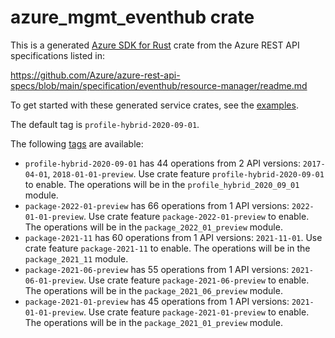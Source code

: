# azure_mgmt_eventhub crate

This is a generated [Azure SDK for Rust](https://github.com/Azure/azure-sdk-for-rust) crate from the Azure REST API specifications listed in:

https://github.com/Azure/azure-rest-api-specs/blob/main/specification/eventhub/resource-manager/readme.md

To get started with these generated service crates, see the [examples](https://github.com/Azure/azure-sdk-for-rust/blob/main/services/README.md#examples).

The default tag is `profile-hybrid-2020-09-01`.

The following [tags](https://github.com/Azure/azure-sdk-for-rust/blob/main/services/tags.md) are available:

- `profile-hybrid-2020-09-01` has 44 operations from 2 API versions: `2017-04-01`, `2018-01-01-preview`. Use crate feature `profile-hybrid-2020-09-01` to enable. The operations will be in the `profile_hybrid_2020_09_01` module.
- `package-2022-01-preview` has 66 operations from 1 API versions: `2022-01-01-preview`. Use crate feature `package-2022-01-preview` to enable. The operations will be in the `package_2022_01_preview` module.
- `package-2021-11` has 60 operations from 1 API versions: `2021-11-01`. Use crate feature `package-2021-11` to enable. The operations will be in the `package_2021_11` module.
- `package-2021-06-preview` has 55 operations from 1 API versions: `2021-06-01-preview`. Use crate feature `package-2021-06-preview` to enable. The operations will be in the `package_2021_06_preview` module.
- `package-2021-01-preview` has 45 operations from 1 API versions: `2021-01-01-preview`. Use crate feature `package-2021-01-preview` to enable. The operations will be in the `package_2021_01_preview` module.